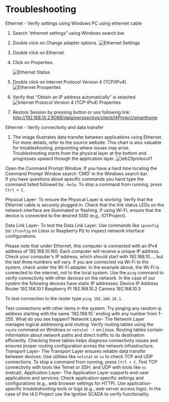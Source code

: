 # Troubleshooting
Ethernet - Verify settings using Windows PC using ethernet cable
1. Search “ethernet settings” using Windows search bar.
2. Double click on Change adapter options.
   ![Ethernet Settings](https://github.com/user-attachments/assets/405834df-6ddc-40ef-93c7-ccc00f8f6d7a)
3. Double click on Ethernet.
4. Click on Properties.
   
   ![Ethernet Status](https://github.com/user-attachments/assets/e105e93d-9ab3-4ca1-9910-3e4b6637564c)

6. Double click on Internet Protocol Version 4 (TCP/IPv4).
![Ethernet Prooperties](https://github.com/user-attachments/assets/62cd93aa-09f8-46f5-a0b1-928f7255cc72)
7. Verify that “Obtain an IP address automatically” is selected.
![Internet Protocol Version 4 (TCP-IPv4) Properties](https://github.com/user-attachments/assets/4287082b-46f7-495e-994e-c55a2cc08b14)
8. Restore Session by pressing button or use following link: http://192.168.10.2:8088/data/perspective/client/I4Project/smarthome 


Ethernet - Verify connectivity and data transfer

1. The image illustrates data transfer between applications using Ethernet. For more details, refer to the source website. This chart is also valuable for troubleshooting, pinpointing where issues may arise. Troubleshooting starts from the physical layer at the bottom and progresses upward through the application layer.
![ieb23protocol1](https://github.com/user-attachments/assets/a2bcc21b-4e64-4a1d-9d79-986144985ba6)

Open the Command Prompt Window.  If you have a hard time locating the Command Prompt Window search ‘CMD’ in the Windows search bar.  
If you have questions about specific commands you hand type the command listed followed by `-help`.
To stop a command from running, press `Ctrl + C`.

Physical Layer- To ensure the Physical Layer is working:
Verify that the Ethernet cable is securely plugged in.
Check that the link status LEDs on the network interface are illuminated or flashing.
If using Wi-Fi, ensure that the device is connected to the desired SSID (e.g., IOTProject).


Data Link Layer- To test the Data Link Layer:
Use commands like `ipconfig` (or `ifconfig` on Linux or Raspberry Pi) to inspect network interface configurations.

Please note that under Ethernet, this computer is connected with an IPv4 address of 192.168.10.160. Each computer will receive a unique IP address. Check your computer's IP address, which should start with 192.168.10..., but the last three numbers will vary. If you are connected via Wi-Fi to the system, check under the Wi-Fi adapter. In the example above, the Wi-Fi is connected to the internet, not to the local system.
Use the `ping` command to verify connectivity with other devices on the network.  In the case of our system the following devices have static IP addresses:
Device
IP Address
Router
192.168.10.1
Raspberry PI
192.168.10.2
Camera
192.168.10.3



To test connection to the router type  `ping 192.168.10.1`.

Test connections with other items in the system.
Try pinging any random ip address starting with the same ‘192.168.10.’ ending with any number from 1-255.  What do you see happen?
Network Layer- The Network Layer manages logical addressing and routing:
Verify routing tables using the `route` command on Windows or `netstat -r` on Linux. Routing tables contain information about network paths and direct traffic to its destination efficiently. Checking these tables helps diagnose connectivity issues and ensures proper routing configuration across the network infrastructure.  
Transport Layer- The Transport Layer ensures reliable data transfer between devices:
Use utilities like `netstat` or `ss` to check TCP and UDP connections. To stop a command from running, press `Ctrl + C`.
Test TCP connectivity with tools like Telnet or SSH, and UDP with tools like `nc` (netcat).
Application Layer- The Application Layer supports end-user applications and services:
Check application-specific settings and configurations (e.g., web browser settings for HTTP).
Use application-specific troubleshooting tools or logs (e.g., web server access logs).
In the case of the I4.0 Project use the Ignition SCADA to verify functionality.
